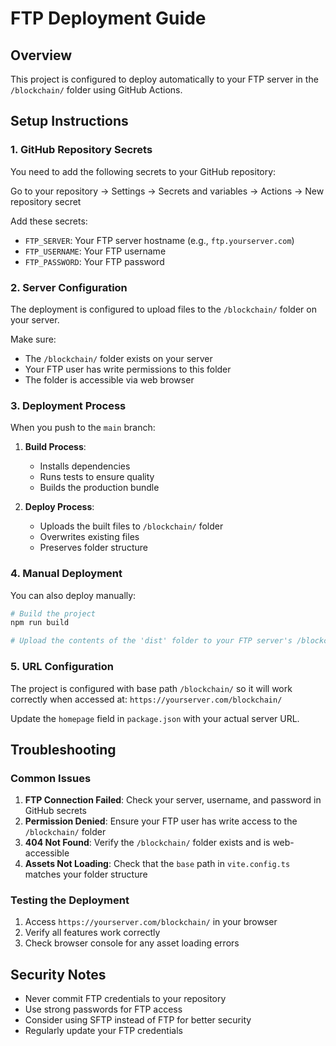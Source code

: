 # FTP Deployment Guide

## Overview

This project is configured to deploy automatically to your FTP server in the `/blockchain/` folder using GitHub Actions.

## Setup Instructions

### 1. GitHub Repository Secrets

You need to add the following secrets to your GitHub repository:

Go to your repository → Settings → Secrets and variables → Actions → New repository secret

Add these secrets:

- `FTP_SERVER`: Your FTP server hostname (e.g., `ftp.yourserver.com`)
- `FTP_USERNAME`: Your FTP username
- `FTP_PASSWORD`: Your FTP password

### 2. Server Configuration

The deployment is configured to upload files to the `/blockchain/` folder on your server.

Make sure:

- The `/blockchain/` folder exists on your server
- Your FTP user has write permissions to this folder
- The folder is accessible via web browser

### 3. Deployment Process

When you push to the `main` branch:

1. **Build Process**:
   - Installs dependencies
   - Runs tests to ensure quality
   - Builds the production bundle

2. **Deploy Process**:
   - Uploads the built files to `/blockchain/` folder
   - Overwrites existing files
   - Preserves folder structure

### 4. Manual Deployment

You can also deploy manually:

```bash
# Build the project
npm run build

# Upload the contents of the 'dist' folder to your FTP server's /blockchain/ directory
```

### 5. URL Configuration

The project is configured with base path `/blockchain/` so it will work correctly when accessed at:
`https://yourserver.com/blockchain/`

Update the `homepage` field in `package.json` with your actual server URL.

## Troubleshooting

### Common Issues

1. **FTP Connection Failed**: Check your server, username, and password in GitHub secrets
2. **Permission Denied**: Ensure your FTP user has write access to the `/blockchain/` folder
3. **404 Not Found**: Verify the `/blockchain/` folder exists and is web-accessible
4. **Assets Not Loading**: Check that the `base` path in `vite.config.ts` matches your folder structure

### Testing the Deployment

1. Access `https://yourserver.com/blockchain/` in your browser
2. Verify all features work correctly
3. Check browser console for any asset loading errors

## Security Notes

- Never commit FTP credentials to your repository
- Use strong passwords for FTP access
- Consider using SFTP instead of FTP for better security
- Regularly update your FTP credentials
